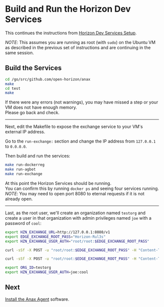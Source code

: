# Build and Run the Horizon Dev Services

This continues the instructions from [Horizon Dev Services Setup](01-horizon-services-setup.md).

*NOTE*: This assumes you are running as root (with `sudo`) on the Ubuntu VM as described in the previous set of instructions and are continuing in the same session.

## Build the Services

``` bash
cd /go/src/github.com/open-horizon/anax
make
cd test
make
```

If there were any errors (not warnings), you may have missed a step or your VM does not have enough memory.  
Please go back and check.

-----

Next, edit the Makefile to expose the exchange service to your VM's external IP address.

Go to the `run-exchange:` section and change the IP address from `127.0.0.1` to `0.0.0.0`.

Then build and run the services:

``` bash
make run-dockerreg
make run-agbot
make run-exchange
```

At this point the Horizon Services should be running.  
You can confirm this by running `docker ps` and seeing four services running. 
*NOTE*: You may need to open port 8080 to eternal requests if it is not already open.

-----

Last,  as the root user, we'll create an organization named `testorg` 
and create a user in that organization with admin privileges named `joe` with a password of `cool`:

``` bash
export HZN_EXCHANGE_URL=http://127.0.0.1:8080/v1
export EDGE_EXCHANGE_ROOT_PASS="Horizon-Rul3s"
export HZN_EXCHANGE_USER_AUTH="root/root:$EDGE_EXCHANGE_ROOT_PASS"

curl -sSf -X POST -u "root/root:$EDGE_EXCHANGE_ROOT_PASS" -H "Content-Type:application/json" -d '{"label": "testorg", "description": "Organization for Testing"}' $HZN_EXCHANGE_URL/orgs/testorg | jq .

curl -sSf -X POST -u "root/root:$EDGE_EXCHANGE_ROOT_PASS" -H "Content-Type:application/json" -d '{"password":"cool","email": "joe@everywhere.com", "admin": true}' $HZN_EXCHANGE_URL/orgs/testorg/users/joe | jq .

export ORG_ID=testorg
export HZN_EXCHANGE_USER_AUTH=joe:cool
```

## Next

[Install the Anax Agent](03-install-agent.md) software.
